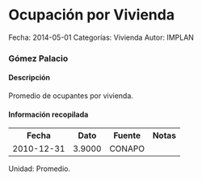 Ocupación por Vivienda
=====

Fecha: 2014-05-01
Categorías: Vivienda
Autor: IMPLAN

### Gómez Palacio

#### Descripción

Promedio de ocupantes por vivienda.

#### Información recopilada

<table class="table table-hover table-bordered">
  <tr><th>Fecha</th><th>Dato</th><th>Fuente</th><th>Notas</th></tr>
  <tr><td>2010-12-31</td><td>3.9000</td><td>CONAPO</td><td></td></tr>
</table>

Unidad: Promedio.

